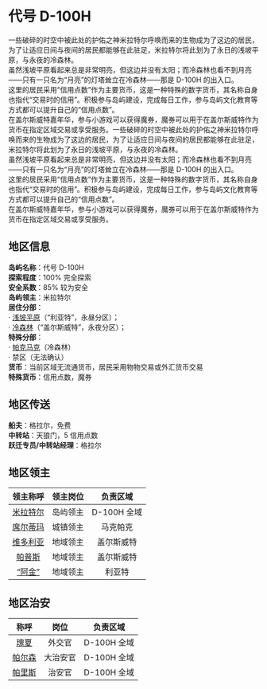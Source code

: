 # 代号 D-100H

一些破碎的时空中被此处的护佑之神米拉特尔呼唤而来的生物成为了这边的居民，为了让适应日间与夜间的居民都能够在此驻足，米拉特尔将此划为了永日的浅坡平原，与永夜的冷森林。  
虽然浅坡平原看起来总是非常明亮，但这边并没有太阳；而冷森林也看不到月亮——只有一只名为“月亮”的灯塔耸立在冷森林——那是 D-100H 的出入口。  
这里的居民采用“信用点数”作为主要货币，这是一种特殊的数字货币，其名称自身也指代“交易时的信用”。积极参与岛屿建设，完成每日工作，参与岛屿文化教育等方式都可以提升自己的“信用点数”。  
在盖尔斯威特嘉年华，参与小游戏可以获得魔券，魔券可以用于在盖尔斯威特作为货币在指定区域交易或享受服务。一些破碎的时空中被此处的护佑之神米拉特尔呼唤而来的生物成为了这边的居民，为了让适应日间与夜间的居民都能够在此驻足，米拉特尔将此划为了永日的浅坡平原，与永夜的冷森林。  
虽然浅坡平原看起来总是非常明亮，但这边并没有太阳；而冷森林也看不到月亮——只有一只名为“月亮”的灯塔耸立在冷森林——那是 D-100H 的出入口。  
这里的居民采用“信用点数”作为主要货币，这是一种特殊的数字货币，其名称自身也指代“交易时的信用”。积极参与岛屿建设，完成每日工作，参与岛屿文化教育等方式都可以提升自己的“信用点数”。  
在盖尔斯威特嘉年华，参与小游戏可以获得魔券，魔券可以用于在盖尔斯威特作为货币在指定区域交易或享受服务。

## 地区信息

**岛屿名称**：代号 D-100H  
**探索程度**：100% 完全探索  
**安全系数**：85% 较为安全  
**岛屿领主**：米拉特尔  
**居住分部**：  
· [浅坡平原](data/riat.md)（“利亚特”，永昼分区）；  
· [冷森林](data/gailswaite.md)（“盖尔斯威特”，永夜分区）；  
**特殊分部**：  
· [帕克马克](data/makpaco.md)（冷森林）  
· 禁区（无法确认）  
**货币**：当前区域无流通货币，居民采用物物交易或外汇货币交易  
**特殊货币**：信用点数，魔券

## 地区传送

**船夫**：格拉尔，免费  
**中转站**：天狼门，5 信用点数  
**跃迁专员/中转站经理**：格拉尔

## 地区领主

| 领主称呼 | 领主岗位 |  负责区域   |
| :------: | :------: | :---------: |
| [米拉特尔](./people/Miratl.md) | 岛屿领主 | D-100H 全域 |
| [席尔蒂玛](./people/Siltima.md) | 城镇领主 |  马克帕克   |
| [维多利亚](./people/Victoria.md) | 地域领主 | 盖尔斯威特  |
|  [帕普斯](./people/Pappus.md)  | 地域领主 | 盖尔斯威特  |
|  [“阿金”](./people/Gold.md)  | 地域领主 |   利亚特    |

## 地区治安

|  称呼  |   岗位   |  负责区域   |
| :----: | :------: | :---------: |
|  [瑰夏](./people/Gousa.md)  |  外交官  | D-100H 全域 |
| [帕尔森](./people/Parson.md) | 大治安官 | D-100H 全域 |
| [帕里斯](./people/Paris.md) |  治安官  | D-100H 全域 |
